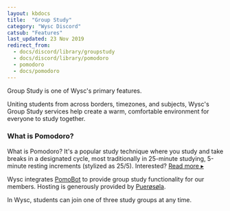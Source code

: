 ```yaml
---
layout: kbdocs
title:  "Group Study"
category: "Wysc Discord"
catsub: "Features"
last_updated: 23 Nov 2019
redirect_from:
  - docs/discord/library/groupstudy
  - docs/discord/library/pomodoro
  - pomodoro
  - docs/pomodoro
---
```


Group Study is one of Wysc's primary features.

Uniting students from across borders, timezones, and subjects, Wysc's Group Study services help create a warm, comfortable environment for everyone to study together.

### What is Pomodoro?

What is Pomodoro? It's a popular study technique where you study and take breaks in a designated cycle, most traditionally in 25-minute studying, 5-minute resting increments (stylized as 25/5). Interested? <a href="https://en.wikipedia.org/wiki/Pomodoro_Technique" target="_blank">Read more &#9656;</a>

Wysc integrates [PomoBot](https://github.com/Intery/PomoBot) to provide group study functionality for our members. Hosting is generously provided by [Puerøsøla](/docs/about/credits#PomoBot).

In Wysc, students can join one of three study groups at any time.


<!-- 
Prefer to study in the browser? Try <a href="https://cuckoo.team/wysc" target="_blank" rel="noopener">Cuckoo Team</a>!

Prefer to study alone? Try <a href="https://pomodoro-tracker.com" target="_blank" rel="noopener">Pomodoro Tracker</a>! -->